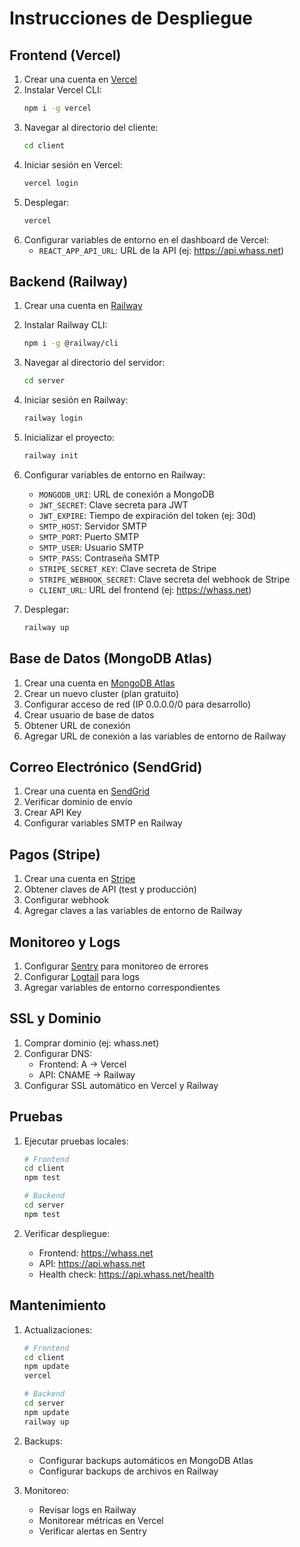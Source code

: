 # Instrucciones de Despliegue

## Frontend (Vercel)

1. Crear una cuenta en [Vercel](https://vercel.com)
2. Instalar Vercel CLI:
   ```bash
   npm i -g vercel
   ```
3. Navegar al directorio del cliente:
   ```bash
   cd client
   ```
4. Iniciar sesión en Vercel:
   ```bash
   vercel login
   ```
5. Desplegar:
   ```bash
   vercel
   ```
6. Configurar variables de entorno en el dashboard de Vercel:
   - `REACT_APP_API_URL`: URL de la API (ej: https://api.whass.net)

## Backend (Railway)

1. Crear una cuenta en [Railway](https://railway.app)
2. Instalar Railway CLI:
   ```bash
   npm i -g @railway/cli
   ```
3. Navegar al directorio del servidor:
   ```bash
   cd server
   ```
4. Iniciar sesión en Railway:
   ```bash
   railway login
   ```
5. Inicializar el proyecto:
   ```bash
   railway init
   ```
6. Configurar variables de entorno en Railway:
   - `MONGODB_URI`: URL de conexión a MongoDB
   - `JWT_SECRET`: Clave secreta para JWT
   - `JWT_EXPIRE`: Tiempo de expiración del token (ej: 30d)
   - `SMTP_HOST`: Servidor SMTP
   - `SMTP_PORT`: Puerto SMTP
   - `SMTP_USER`: Usuario SMTP
   - `SMTP_PASS`: Contraseña SMTP
   - `STRIPE_SECRET_KEY`: Clave secreta de Stripe
   - `STRIPE_WEBHOOK_SECRET`: Clave secreta del webhook de Stripe
   - `CLIENT_URL`: URL del frontend (ej: https://whass.net)

7. Desplegar:
   ```bash
   railway up
   ```

## Base de Datos (MongoDB Atlas)

1. Crear una cuenta en [MongoDB Atlas](https://www.mongodb.com/cloud/atlas)
2. Crear un nuevo cluster (plan gratuito)
3. Configurar acceso de red (IP 0.0.0.0/0 para desarrollo)
4. Crear usuario de base de datos
5. Obtener URL de conexión
6. Agregar URL de conexión a las variables de entorno de Railway

## Correo Electrónico (SendGrid)

1. Crear una cuenta en [SendGrid](https://sendgrid.com)
2. Verificar dominio de envío
3. Crear API Key
4. Configurar variables SMTP en Railway

## Pagos (Stripe)

1. Crear una cuenta en [Stripe](https://stripe.com)
2. Obtener claves de API (test y producción)
3. Configurar webhook
4. Agregar claves a las variables de entorno de Railway

## Monitoreo y Logs

1. Configurar [Sentry](https://sentry.io) para monitoreo de errores
2. Configurar [Logtail](https://logtail.com) para logs
3. Agregar variables de entorno correspondientes

## SSL y Dominio

1. Comprar dominio (ej: whass.net)
2. Configurar DNS:
   - Frontend: A -> Vercel
   - API: CNAME -> Railway
3. Configurar SSL automático en Vercel y Railway

## Pruebas

1. Ejecutar pruebas locales:
   ```bash
   # Frontend
   cd client
   npm test

   # Backend
   cd server
   npm test
   ```

2. Verificar despliegue:
   - Frontend: https://whass.net
   - API: https://api.whass.net
   - Health check: https://api.whass.net/health

## Mantenimiento

1. Actualizaciones:
   ```bash
   # Frontend
   cd client
   npm update
   vercel

   # Backend
   cd server
   npm update
   railway up
   ```

2. Backups:
   - Configurar backups automáticos en MongoDB Atlas
   - Configurar backups de archivos en Railway

3. Monitoreo:
   - Revisar logs en Railway
   - Monitorear métricas en Vercel
   - Verificar alertas en Sentry 